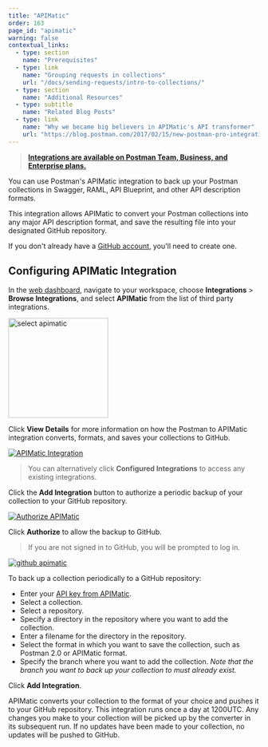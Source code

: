 ```yaml
---
title: "APIMatic"
order: 163
page_id: "apimatic"
warning: false
contextual_links:
  - type: section
    name: "Prerequisites"
  - type: link
    name: "Grouping requests in collections"
    url: "/docs/sending-requests/intro-to-collections/"
  - type: section
    name: "Additional Resources"
  - type: subtitle
    name: "Related Blog Posts"
  - type: link
    name: "Why we became big believers in APIMatic's API transformer"
    url: "https://blog.postman.com/2017/02/15/new-postman-pro-integration-apimatics-api-transformer/"
---
```


> **[Integrations are available on Postman Team, Business, and Enterprise plans.]([https://www.postman.com/pricing/)**

You can use Postman's APIMatic integration to back up your Postman collections in Swagger, RAML, API Blueprint, and other API description formats.

This integration allows APIMatic to convert your Postman collections into any major API description format, and save the resulting file into your designated GitHub repository.

If you don't already have a [GitHub account](https://github.com/), you'll need to create one.

## Configuring APIMatic Integration

In the [web dashboard](https://go.postman.co/workspaces), navigate to your workspace, choose **Integrations** &gt; **Browse Integrations**, and select **APIMatic** from the list of third party integrations.

<img alt="select apimatic" src="https://assets.postman.com/postman-docs/integrations_APImatic.png" width="200px"/>

Click **View Details** for more information on how the Postman to APIMatic integration converts, formats, and saves your collections to GitHub.

[![APIMatic Integration](https://assets.postman.com/postman-docs/apimatic-integration-overview.jpg)](https://assets.postman.com/postman-docs/apimatic-integration-overview.jpg)

> You can alternatively click **Configured Integrations** to access any existing integrations.

Click the **Add Integration** button to authorize a periodic backup of your collection to your GitHub repository.

[![Authorize APIMatic](https://assets.postman.com/postman-docs/authorize-apimatic-integration.jpg)](https://assets.postman.com/postman-docs/authorize-apimatic-integration.jpg)

Click **Authorize** to allow the backup to GitHub.

> If you are not signed in to GitHub, you will be prompted to log in.

[![github apimatic](https://assets.postman.com/postman-docs/apimatic-integration-config.jpg)](https://assets.postman.com/postman-docs/WS-integrations-github-authorized1-a.png)

To back up a collection periodically to a GitHub repository:

* Enter your [API key from APIMatic](https://docs.apimatic.io/getting-started/manage-apis/#view-api-integration-keys).
* Select a collection.
* Select a repository.
* Specify a directory in the repository where you want to add the collection.
* Enter a filename for the directory in the repository.
* Select the format in which you want to save the collection, such as Postman 2.0 or APIMatic format.
* Specify the branch where you want to add the collection. _Note that the branch you want to back up your collection to must already exist._

Click **Add Integration**.

APIMatic converts your collection to the format of your choice and pushes it to your GitHub repository. This integration runs once a day at 1200UTC. Any changes you make to your collection will be picked up by the converter in its subsequent run. If no updates have been made to your collection, no updates will be pushed to GitHub.
